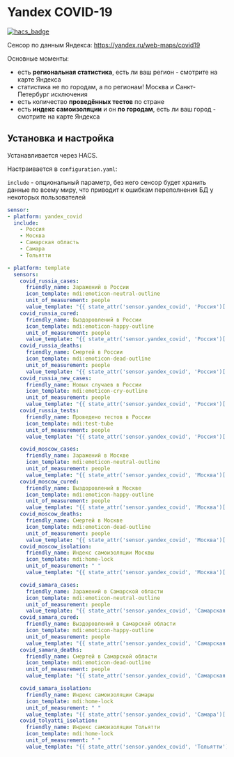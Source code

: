 # Yandex COVID-19

[![hacs_badge](https://img.shields.io/badge/HACS-Custom-orange.svg)](https://github.com/custom-components/hacs)

Сенсор по данным Яндекса: https://yandex.ru/web-maps/covid19

Основные моменты:
- есть **региональная статистика**, есть ли ваш регион - смотрите на карте Яндекса
- статистика не по городам, а по регионам! Москва и Санкт-Петербург исключения
- есть количество **проведённых тестов** по стране
- есть **индекс самоизоляции** и он **по городам**, есть ли ваш город - смотрите на карте Яндекса

## Установка и настройка

Устанавливается через HACS.

Настраивается в `configuration.yaml`:

`include` - опциональный параметр, без него сенсор будет хранить данные по всему миру, что приводит к ошибкам переполнения БД у некоторых пользователей

```yaml
sensor:
- platform: yandex_covid
  include:
    - Россия
    - Москва
    - Самарская область
    - Самара
    - Тольятти

- platform: template
  sensors:
    covid_russia_cases:
      friendly_name: Заражений в России
      icon_template: mdi:emoticon-neutral-outline
      unit_of_measurement: people
      value_template: "{{ state_attr('sensor.yandex_covid', 'Россия')['cases'] }}"
    covid_russia_cured:
      friendly_name: Выздоровлений в России
      icon_template: mdi:emoticon-happy-outline
      unit_of_measurement: people
      value_template: "{{ state_attr('sensor.yandex_covid', 'Россия')['cured'] }}"
    covid_russia_deaths:
      friendly_name: Смертей в России
      icon_template: mdi:emoticon-dead-outline
      unit_of_measurement: people
      value_template: "{{ state_attr('sensor.yandex_covid', 'Россия')['deaths'] }}"
    covid_russia_new_cases:
      friendly_name: Новых случаев в России
      icon_template: mdi:emoticon-cry-outline
      unit_of_measurement: people
      value_template: "{{ state_attr('sensor.yandex_covid', 'Россия')['new_cases'] }}"
    covid_russia_tests:
      friendly_name: Проведено тестов в России
      icon_template: mdi:test-tube
      unit_of_measurement: people
      value_template: "{{ state_attr('sensor.yandex_covid', 'Россия')['tests'] }}"

    covid_moscow_cases:
      friendly_name: Заражений в Москве
      icon_template: mdi:emoticon-neutral-outline
      unit_of_measurement: people
      value_template: "{{ state_attr('sensor.yandex_covid', 'Москва')['cases'] }}"
    covid_moscow_cured:
      friendly_name: Выздоровлений в Москве
      icon_template: mdi:emoticon-happy-outline
      unit_of_measurement: people
      value_template: "{{ state_attr('sensor.yandex_covid', 'Москва')['cured'] }}"
    covid_moscow_deaths:
      friendly_name: Смертей в Москве
      icon_template: mdi:emoticon-dead-outline
      unit_of_measurement: people
      value_template: "{{ state_attr('sensor.yandex_covid', 'Москва')['deaths'] }}"
    covid_moscow_isolation:
      friendly_name: Индекс самоизоляции Москвы
      icon_template: mdi:home-lock
      unit_of_measurement: " "
      value_template: "{{ state_attr('sensor.yandex_covid', 'Москва')['isolation'] }}"

    covid_samara_cases:
      friendly_name: Заражений в Самарской области
      icon_template: mdi:emoticon-neutral-outline
      unit_of_measurement: people
      value_template: "{{ state_attr('sensor.yandex_covid', 'Самарская область')['cases'] }}"
    covid_samara_cured:
      friendly_name: Выздоровлений в Самарской области
      icon_template: mdi:emoticon-happy-outline
      unit_of_measurement: people
      value_template: "{{ state_attr('sensor.yandex_covid', 'Самарская область')['cured'] }}"
    covid_samara_deaths:
      friendly_name: Смертей в Самарской области
      icon_template: mdi:emoticon-dead-outline
      unit_of_measurement: people
      value_template: "{{ state_attr('sensor.yandex_covid', 'Самарская область')['deaths'] }}"

    covid_samara_isolation:
      friendly_name: Индекс самоизоляции Самары
      icon_template: mdi:home-lock
      unit_of_measurement: " "
      value_template: "{{ state_attr('sensor.yandex_covid', 'Самара')['isolation'] }}"
    covid_tolyatti_isolation:
      friendly_name: Индекс самоизоляции Тольятти
      icon_template: mdi:home-lock
      unit_of_measurement: " "
      value_template: "{{ state_attr('sensor.yandex_covid', 'Тольятти')['isolation'] }}"
```